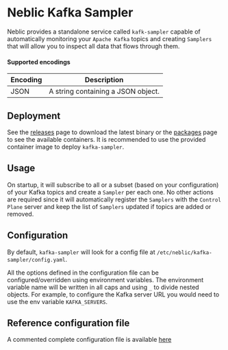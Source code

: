 # Neblic Kafka Sampler

<!--learn-start-->
<!-- ### Kafka -->
Neblic provides a standalone service called `kafk-sampler` capable of automatically monitoring your `Apache Kafka` topics and creating `Samplers` that will allow you to inspect all data that flows through them.

#### Supported encodings

| Encoding          | Description                                                                                        |
|-------------------|----------------------------------------------------------------------------------------------------|
| JSON              | A string containing a JSON object.                                                                 |
<!--learn-end-->

<!--how-to-start-->
## Deployment

See the [releases](https://github.com/neblic/platform/releases) page to download the latest binary or the [packages](https://github.com/orgs/neblic/packages?repo_name=platform) page to see the available containers. It is recommended to use the provided container image to deploy `kafka-sampler`.

## Usage

On startup, it will subscribe to all or a subset (based on your configuration) of your Kafka topics and create a `Sampler` per each one. No other actions are required since it will automatically register the `Samplers` with the `Control Plane` server and keep the list of `Samplers` updated if topics are added or removed.
<!--how-to-end-->

<!--ref-start-->
## Configuration 

By default, `kafka-sampler` will look for a config file at `/etc/neblic/kafka-sampler/config.yaml`.

All the options defined in the configuration file can be configured/overridden using environment variables. The environment variable name will be written in all caps and using `_` to divide nested objects. For example, to configure the Kafka server URL you would need to use the env variable `KAFKA_SERVERS`.
<!--ref-end-->

<!-- Link to reference configuration. In the documentation, this file is directly embedded in the reference section -->
## Reference configuration file

A commented complete configuration file is available [here](../../dist/kafka-sampler/config.yaml)